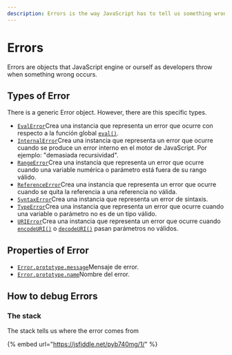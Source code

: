 ```yaml
---
description: Errors is the way JavaScript has to tell us something wrong has occurred
---
```


# Errors

Errors are objects that JavaScript engine or ourself as developers throw when something wrong occurs.

## Types of Error

There is a generic Error object. However, there are this specific types.

* [`EvalError`](https://developer.mozilla.org/es/docs/Web/JavaScript/Referencia/Objetos_globales/EvalError)Crea una instancia que representa un error que ocurre con respecto a la función global [`eval()`](https://developer.mozilla.org/es/docs/Web/JavaScript/Referencia/Objetos_globales/eval).
* [`InternalError`](https://developer.mozilla.org/es/docs/Web/JavaScript/Referencia/Objetos_globales/InternalError)Crea una instancia que representa un error que ocurre cuando se produce un error interno en el motor de JavaScript. Por ejemplo: "demasiada recursividad".
* [`RangeError`](https://developer.mozilla.org/es/docs/Web/JavaScript/Referencia/RangeError)Crea una instancia que representa un error que ocurre cuando una variable numérica o parámetro está fuera de su rango válido.
* [`ReferenceError`](https://developer.mozilla.org/es/docs/Web/JavaScript/Referencia/Objetos_globales/ReferenceError)Crea una instancia que representa un error que ocurre cuando se quita la referencia a una referencia no válida.
* [`SyntaxError`](https://developer.mozilla.org/es/docs/Web/JavaScript/Referencia/Objetos_globales/SyntaxError)Crea una instancia que representa un error de sintaxis.
* [`TypeError`](https://developer.mozilla.org/es/docs/Web/JavaScript/Referencia/TypeError)Crea una instancia que representa un error que ocurre cuando una variable o parámetro no es de un tipo válido.
* [`URIError`](https://developer.mozilla.org/es/docs/Web/JavaScript/Referencia/Objetos_globales/URIError)Crea una instancia que representa un error que ocurre cuando [`encodeURI()`](https://developer.mozilla.org/es/docs/Web/JavaScript/Referencia/Objetos_globales/encodeURI) o [`decodeURI()`](https://developer.mozilla.org/es/docs/Web/JavaScript/Referencia/Objetos_globales/decodeURI) pasan parámetros no válidos.

## Properties of Error

* [`Error.prototype.message`](https://developer.mozilla.org/es/docs/Web/JavaScript/Referencia/Objetos_globales/Error/message)Mensaje de error.
* [`Error.prototype.name`](https://developer.mozilla.org/es/docs/Web/JavaScript/Referencia/Objetos_globales/Error/name)Nombre del error.

## How to debug Errors

### The stack

The stack tells us where the error comes from

{% embed url="https://jsfiddle.net/pyb740mg/1/" %}



















